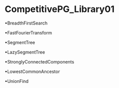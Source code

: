 # CompetitivePG_Library01
•BreadthFirstSearch

•FastFourierTransform

•SegmentTree 

•LazySegmentTree

•StronglyConnectedComponents

•LowestCommonAncestor

•UnionFind
